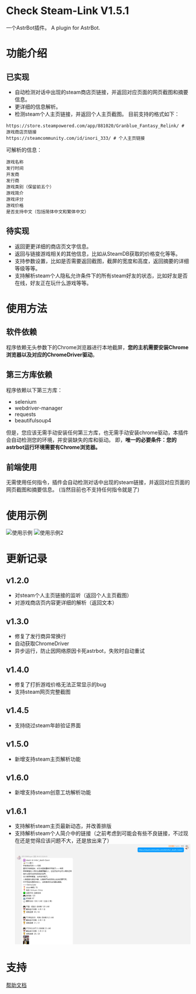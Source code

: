 # Check Steam-Link V1.5.1

一个AstrBot插件。
A plugin for AstrBot.

# 功能介绍
## 已实现
- 自动检测对话中出现的steam商店页链接，并返回对应页面的网页截图和摘要信息。
- 更详细的信息解析。
- 检测steam个人主页链接，并返回个人主页截图。
  目前支持的格式如下：
```
https://store.steampowered.com/app/881020/Granblue_Fantasy_Relink/ # 游戏商店页链接
https://steamcommunity.com/id/inori_333/ # 个人主页链接
```
可解析的信息：
```
游戏名称
发行时间
开发商
发行商
游戏类别（保留前五个）
游戏简介
游戏评分
游戏价格
是否支持中文（包括简体中文和繁体中文）
```
## 待实现
- 返回更更详细的商店页文字信息。
- 返回与链接游戏相关的其他信息，比如从SteamDB获取的价格变化等等。
- 支持参数设置，比如是否需要返回截图，截屏的宽度和高度，返回摘要的详细等级等等。
- 支持解析steam个人隐私允许条件下的所有steam好友的状态，比如好友是否在线，好友正在玩什么游戏等等。

# 使用方法
## 软件依赖
程序依赖无头参数下的Chrome浏览器进行本地截屏，**您的主机需要安装Chrome浏览器以及对应的ChromeDriver驱动**。
## 第三方库依赖
程序依赖以下第三方库：
- selenium
- webdriver-manager
- requests
- beautifulsoup4

但是，您应该无需手动安装任何第三方库，也无需手动安装chrome驱动，本插件会自动检测您的环境，并安装缺失的库和驱动。
即，**唯一的必要条件：您的astrbot运行环境需要有Chrome浏览器。**

## 前端使用
无需使用任何指令，插件会自动检测对话中出现的steam链接，并返回对应页面的网页截图和摘要信息。
(当然目前也不支持任何指令就是了)

# 使用示例
![使用示例](sample.png)
![使用示例2](sample2.png)

# 更新记录
## v1.2.0
+ 对steam个人主页链接的监听（返回个人主页截图）
+ 对游戏商店页内容更详细的解析（返回文本）

## v1.3.0
+ 修复了发行商异常换行
+ 自动获取ChromeDriver
+ 异步运行，防止因网络原因卡死astrbot，失败时自动重试

## v1.4.0
+ 修复了打折游戏价格无法正常显示的bug
+ 支持steam网页完整截图

## v1.4.5
+ 支持绕过steam年龄验证界面

## v1.5.0
+ 新增支持steam主页解析功能

## v1.6.0
+ 新增支持steam创意工坊解析功能

## v1.6.1
+ 支持解析steam主页最新动态，并改善排版
+ 支持解析steam个人简介中的链接（之前考虑到可能会有些不良链接，不过现在还是觉得应该问题不大，还是放出来了）
![使用示例3](sample3.png)

# 支持
[帮助文档](https://github.com/inori-3333/astrbot_plugin_steamshot)
